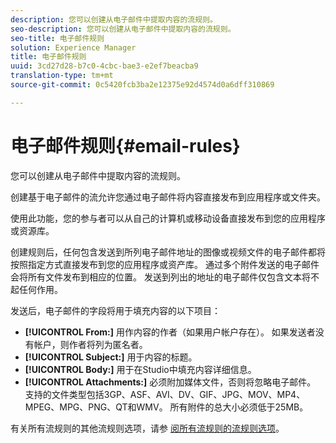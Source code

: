 ```yaml
---
description: 您可以创建从电子邮件中提取内容的流规则。
seo-description: 您可以创建从电子邮件中提取内容的流规则。
seo-title: 电子邮件规则
solution: Experience Manager
title: 电子邮件规则
uuid: 3cd27d28-b7c0-4cbc-bae3-e2ef7beacba9
translation-type: tm+mt
source-git-commit: 0c5420fcb3ba2e12375e92d4574d0a6dff310869

---
```



# 电子邮件规则{#email-rules}

您可以创建从电子邮件中提取内容的流规则。

创建基于电子邮件的流允许您通过电子邮件将内容直接发布到应用程序或文件夹。

使用此功能，您的参与者可以从自己的计算机或移动设备直接发布到您的应用程序或资源库。

创建规则后，任何包含发送到所列电子邮件地址的图像或视频文件的电子邮件都将按照指定方式直接发布到您的应用程序或资产库。 通过多个附件发送的电子邮件会将所有文件发布到相应的位置。 发送到列出的地址的电子邮件仅包含文本将不起任何作用。

发送后，电子邮件的字段将用于填充内容的以下项目：

* **[!UICONTROL From:]** 用作内容的作者（如果用户帐户存在）。 如果发送者没有帐户，则作者将列为匿名者。
* **[!UICONTROL Subject:]** 用于内容的标题。
* **[!UICONTROL Body:]** 用于在Studio中填充内容详细信息。
* **[!UICONTROL Attachments:]** 必须附加媒体文件，否则将忽略电子邮件。 支持的文件类型包括3GP、ASF、AVI、DV、GIF、JPG、MOV、MP4、MPEG、MPG、PNG、QT和WMV。 所有附件的总大小必须低于25MB。

有关所有流规则的其他流规则选项，请参 [阅所有流规则的流规则选项](../c-streams/c-stream-rule-options-for-all-stream-rules.md#c_stream_rule_options_for_all_stream_rules)。
